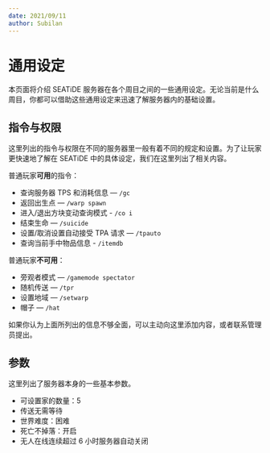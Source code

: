 ```yaml
---
date: 2021/09/11
author: Subilan
---
```


# 通用设定

本页面将介绍 SEATiDE 服务器在各个周目之间的一些通用设定。无论当前是什么周目，你都可以借助这些通用设定来迅速了解服务器内的基础设置。

## 指令与权限

这里列出的指令与权限在不同的服务器里一般有着不同的规定和设置。为了让玩家更快速地了解在 SEATiDE 中的具体设定，我们在这里列出了相关内容。

普通玩家**可用**的指令：

- 查询服务器 TPS 和消耗信息 — `/gc`
- 返回出生点 — `/warp spawn`
- 进入/退出方块变动查询模式 - `/co i`
- 结束生命 — `/suicide`
- 设置/取消设置自动接受 TPA 请求 — `/tpauto`
- 查询当前手中物品信息 - `/itemdb`

普通玩家**不可用**：

- 旁观者模式 — `/gamemode spectator`
- 随机传送 — `/tpr`
- 设置地域 — `/setwarp`
- 帽子 — `/hat`

如果你认为上面所列出的信息不够全面，可以主动向这里添加内容，或者联系管理员提出。

## 参数

这里列出了服务器本身的一些基本参数。

- 可设置家的数量：5
- 传送无需等待
- 世界难度：困难
- 死亡不掉落：开启
- 无人在线连续超过 6 小时服务器自动关闭